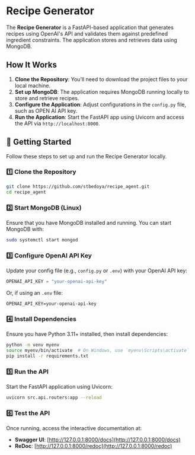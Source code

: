 # Recipe Generator

The **Recipe Generator** is a FastAPI-based application that generates recipes using OpenAI's API and validates them against predefined ingredient constraints. The application stores and retrieves data using MongoDB.

## How It Works

1. **Clone the Repository**: You’ll need to download the project files to your local machine.
2. **Set up MongoDB**: The application requires MongoDB running locally to store and retrieve recipes.
3. **Configure the Application**: Adjust configurations in the `config.py` file, such as OPEN AI API key.
4. **Run the Application**: Start the FastAPI app using Uvicorn and access the API via `http://localhost:8000`.

## 🚀 Getting Started

Follow these steps to set up and run the Recipe Generator locally.

### 1️⃣ Clone the Repository

```bash
git clone https://github.com/stbedoya/recipe_agent.git
cd recipe_agent
```

### 2️⃣ Start MongoDB (Linux)

Ensure that you have MongoDB installed and running. You can start MongoDB with:

```bash
sudo systemctl start mongod
```

### 3️⃣ Configure OpenAI API Key

Update your config file (e.g., `config.py` or `.env`) with your OpenAI API key:

```python
OPENAI_API_KEY = "your-openai-api-key"
```

Or, if using an `.env` file:

```env
OPENAI_API_KEY=your-openai-api-key
```

### 4️⃣ Install Dependencies

Ensure you have Python 3.11+ installed, then install dependencies:

```bash
python -m venv myenv
source myenv/bin/activate  # On Windows, use `myenv\Scripts\activate`
pip install -r requirements.txt
```

### 5️⃣ Run the API

Start the FastAPI application using Uvicorn:

```bash
uvicorn src.api.routers:app --reload
```

### 6️⃣ Test the API

Once running, access the interactive documentation at:

- **Swagger UI**: [http://127.0.0.1:8000/docs](http://127.0.0.1:8000/docs)  
- **ReDoc**: [http://127.0.0.1:8000/redoc](http://127.0.0.1:8000/redoc)
